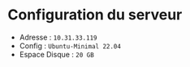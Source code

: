 # Configuration du serveur

- Adresse : `10.31.33.119`
- Config : `Ubuntu-Minimal 22.04`
- Espace Disque : `20 GB`